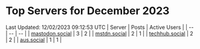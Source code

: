 # Top Servers for December 2023
Last Updated: 12/02/2023 09:12:53 UTC
| Server | Posts | Active Users |
| -- | -- | -- |
| [mastodon.social](https://mastodon.social/tags/PowerShell) | 3 | 2 |
| [mstdn.social](https://mstdn.social/tags/PowerShell) | 2 | 1 |
| [techhub.social](https://techhub.social/tags/PowerShell) | 2 | 2 |
| [aus.social](https://aus.social/tags/PowerShell) | 1 | 1 |
